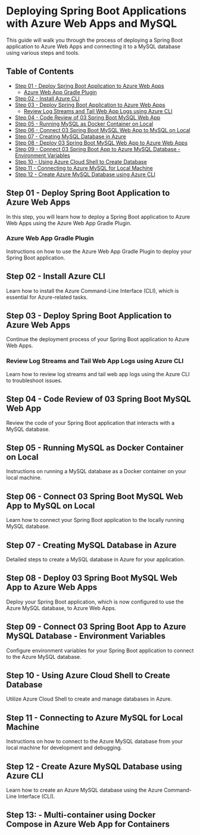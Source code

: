 # Deploying Spring Boot Applications with Azure Web Apps and MySQL

This guide will walk you through the process of deploying a Spring Boot application to Azure Web Apps and connecting it to a MySQL database using various steps and tools.

## Table of Contents

- [Step 01 - Deploy Spring Boot Application to Azure Web Apps](#step-01-deploy-spring-boot-application-to-azure-web-apps)
    - [Azure Web App Gradle Plugin](#azure-web-app-gradle-plugin)
- [Step 02 - Install Azure CLI](#step-02-install-azure-cli)
- [Step 03 - Deploy Spring Boot Application to Azure Web Apps](#step-03-deploy-spring-boot-application-to-azure-web-apps)
    - [Review Log Streams and Tail Web App Logs using Azure CLI](#review-log-streams-and-tail-web-app-logs-using-azure-cli)
- [Step 04 - Code Review of 03 Spring Boot MySQL Web App](#step-04-code-review-of-03-spring-boot-mysql-web-app)
- [Step 05 - Running MySQL as Docker Container on Local](#step-05-running-mysql-as-docker-container-on-local)
- [Step 06 - Connect 03 Spring Boot MySQL Web App to MySQL on Local](#step-06-connect-03-spring-boot-mysql-web-app-to-mysql-on-local)
- [Step 07 - Creating MySQL Database in Azure](#step-07-creating-mysql-database-in-azure)
- [Step 08 - Deploy 03 Spring Boot MySQL Web App to Azure Web Apps](#step-08-deploy-03-spring-boot-mysql-web-app-to-azure-web-apps)
- [Step 09 - Connect 03 Spring Boot App to Azure MySQL Database - Environment Variables](#step-09-connect-03-spring-boot-app-to-azure-mysql-database-environment-variables)
- [Step 10 - Using Azure Cloud Shell to Create Database](#step-10-using-azure-cloud-shell-to-create-database)
- [Step 11 - Connecting to Azure MySQL for Local Machine](#step-11-connecting-to-azure-mysql-for-local-machine)
- [Step 12 - Create Azure MySQL Database using Azure CLI](#step-12-create-azure-mysql-database-using-azure-cli)

## Step 01 - Deploy Spring Boot Application to Azure Web Apps

In this step, you will learn how to deploy a Spring Boot application to Azure Web Apps using the Azure Web App Gradle Plugin.

### Azure Web App Gradle Plugin

Instructions on how to use the Azure Web App Gradle Plugin to deploy your Spring Boot application.

## Step 02 - Install Azure CLI

Learn how to install the Azure Command-Line Interface (CLI), which is essential for Azure-related tasks.

## Step 03 - Deploy Spring Boot Application to Azure Web Apps

Continue the deployment process of your Spring Boot application to Azure Web Apps.

### Review Log Streams and Tail Web App Logs using Azure CLI

Learn how to review log streams and tail web app logs using the Azure CLI to troubleshoot issues.

## Step 04 - Code Review of 03 Spring Boot MySQL Web App

Review the code of your Spring Boot application that interacts with a MySQL database.

## Step 05 - Running MySQL as Docker Container on Local

Instructions on running a MySQL database as a Docker container on your local machine.

## Step 06 - Connect 03 Spring Boot MySQL Web App to MySQL on Local

Learn how to connect your Spring Boot application to the locally running MySQL database.

## Step 07 - Creating MySQL Database in Azure

Detailed steps to create a MySQL database in Azure for your application.

## Step 08 - Deploy 03 Spring Boot MySQL Web App to Azure Web Apps

Deploy your Spring Boot application, which is now configured to use the Azure MySQL database, to Azure Web Apps.

## Step 09 - Connect 03 Spring Boot App to Azure MySQL Database - Environment Variables

Configure environment variables for your Spring Boot application to connect to the Azure MySQL database.

## Step 10 - Using Azure Cloud Shell to Create Database

Utilize Azure Cloud Shell to create and manage databases in Azure.

## Step 11 - Connecting to Azure MySQL for Local Machine

Instructions on how to connect to the Azure MySQL database from your local machine for development and debugging.

## Step 12 - Create Azure MySQL Database using Azure CLI

Learn how to create an Azure MySQL database using the Azure Command-Line Interface (CLI).

## Step 13: - Multi-container using Docker Compose in Azure Web App for Containers


